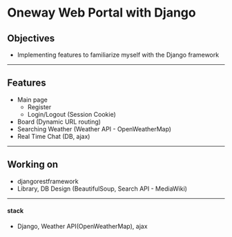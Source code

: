 # Oneway Web Portal with Django

## Objectives
- Implementing features to familiarize myself with the Django framework
***
## Features
 - Main page
   - Register
   - Login/Logout (Session Cookie)
 - Board (Dynamic URL routing)
 - Searching Weather (Weather API - OpenWeatherMap)
 - Real Time Chat (DB, ajax)
***
## Working on
 - djangorestframework
 - Library, DB Design (BeautifulSoup, Search API - MediaWiki)

***
#### stack
- Django, Weather API(OpenWeatherMap), ajax
